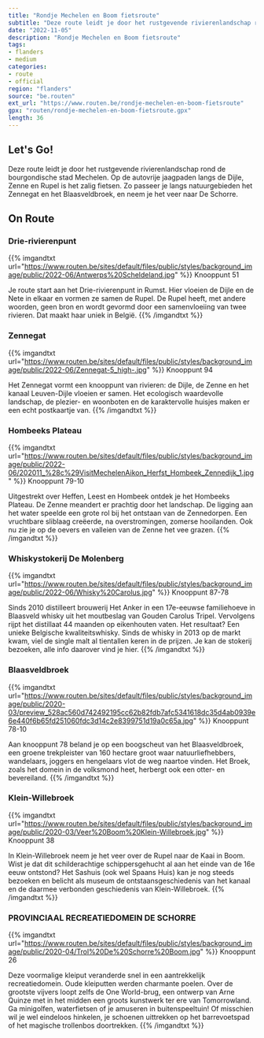 ```yaml
---
title: "Rondje Mechelen en Boom fietsroute"
subtitle: "Deze route leidt je door het rustgevende rivierenlandschap rond de bourgondische stad Mechelen"
date: "2022-11-05"
description: "Rondje Mechelen en Boom fietsroute"
tags:
- flanders
- medium
categories:
- route
- official
region: "flanders"
source: "be.routen"
ext_url: "https://www.routen.be/rondje-mechelen-en-boom-fietsroute"
gpx: "routen/rondje-mechelen-en-boom-fietsroute.gpx"
length: 36
---
```


## Let's Go!

Deze route leidt je door het rustgevende rivierenlandschap rond de bourgondische stad Mechelen. Op de autovrije jaagpaden langs de Dijle, Zenne en Rupel is het zalig fietsen. Zo passeer je langs natuurgebieden het Zennegat en het Blaasveldbroek, en neem je het veer naar De Schorre.

## On Route

### Drie-rivierenpunt

{{% imgandtxt url="https://www.routen.be/sites/default/files/public/styles/background_image/public/2022-06/Antwerps%20Scheldeland.jpg" %}}
Knooppunt 51

Je route start aan het Drie-rivierenpunt in Rumst. Hier vloeien de Dijle en de Nete in elkaar en vormen ze samen de Rupel. De Rupel heeft, met andere woorden, geen bron en wordt gevormd door een samenvloeiing van twee rivieren. Dat maakt haar uniek in België.
{{% /imgandtxt %}}

### Zennegat 

{{% imgandtxt url="https://www.routen.be/sites/default/files/public/styles/background_image/public/2022-06/Zennegat-5_high-.jpg" %}}
Knooppunt 94

Het Zennegat vormt een knooppunt van rivieren: de Dijle, de Zenne en het kanaal Leuven-Dijle vloeien er samen. Het ecologisch waardevolle landschap, de plezier- en woonboten en de karaktervolle huisjes maken er een echt postkaartje van.
{{% /imgandtxt %}}

### Hombeeks Plateau

{{% imgandtxt url="https://www.routen.be/sites/default/files/public/styles/background_image/public/2022-06/202011_%28c%29VisitMechelenAikon_Herfst_Hombeek_Zennedijk_1.jpg" %}}
Knooppunt 79-10

Uitgestrekt over Heffen, Leest en Hombeek ontdek je het Hombeeks Plateau. De Zenne meandert er prachtig door het landschap. De ligging aan het water speelde een grote rol bij het ontstaan van de Zennedorpen. Een vruchtbare sliblaag creëerde, na overstromingen, zomerse hooilanden. Ook nu zie je op de oevers en valleien van de Zenne het vee grazen.
{{% /imgandtxt %}}

### Whiskystokerij De Molenberg

{{% imgandtxt url="https://www.routen.be/sites/default/files/public/styles/background_image/public/2022-06/Whisky%20Carolus.jpg" %}}
Knooppunt 87-78

Sinds 2010 distilleert brouwerij Het Anker in een 17e-eeuwse familiehoeve in Blaasveld whisky uit het moutbeslag van Gouden Carolus Tripel. Vervolgens rijpt het distillaat 44 maanden op eikenhouten vaten. Het resultaat? Een unieke Belgische kwaliteitswhisky. Sinds de whisky in 2013 op de markt kwam, viel de single malt al tientallen keren in de prijzen. Je kan de stokerij bezoeken, alle info daarover vind je hier.
{{% /imgandtxt %}}

### Blaasveldbroek

{{% imgandtxt url="https://www.routen.be/sites/default/files/public/styles/background_image/public/2020-03/preview_528ac560d742492195cc62b82fdb7afc5341618dc35d4ab0939e6e440f6b65fd251060fdc3d14c2e8399751d19a0c65a.jpg" %}}
Knooppunt 78-10

Aan knooppunt 78 beland je op een boogscheut van het Blaasveldbroek, een groene trekpleister van 160 hectare groot waar natuurliefhebbers, wandelaars, joggers en hengelaars vlot de weg naartoe vinden. Het Broek, zoals het domein in de volksmond heet, herbergt ook een otter- en bevereiland.
{{% /imgandtxt %}}

### Klein-Willebroek

{{% imgandtxt url="https://www.routen.be/sites/default/files/public/styles/background_image/public/2020-03/Veer%20Boom%20Klein-Willebroek.jpg" %}}
Knooppunt 38

In Klein-Willebroek neem je het veer over de Rupel naar de Kaai in Boom. Wist je dat dit schilderachtige schippersgehucht al aan het einde van de 16e eeuw ontstond? Het Sashuis (ook wel Spaans Huis) kan je nog steeds bezoeken en belicht als museum de ontstaansgeschiedenis van het kanaal en de daarmee verbonden geschiedenis van Klein-Willebroek.
{{% /imgandtxt %}}

### PROVINCIAAL RECREATIEDOMEIN DE SCHORRE

{{% imgandtxt url="https://www.routen.be/sites/default/files/public/styles/background_image/public/2020-04/Trol%20De%20Schorre%20Boom.jpg" %}}
Knooppunt 26

Deze voormalige kleiput veranderde snel in een aantrekkelijk recreatiedomein. Oude kleiputten werden charmante poelen. Over de grootste vijvers loopt zelfs de One World-brug, een ontwerp van Arne Quinze met in het midden een groots kunstwerk ter ere van Tomorrowland. Ga minigolfen, waterfietsen of je amuseren in buitenspeeltuin! Of misschien wil je wel eindeloos hinkelen, je schoenen uittrekken op het barrevoetspad of het magische trollenbos doortrekken.
{{% /imgandtxt %}}


